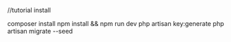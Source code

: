 //tutorial install

composer install
npm install && npm run dev
php artisan key:generate
php artisan migrate --seed